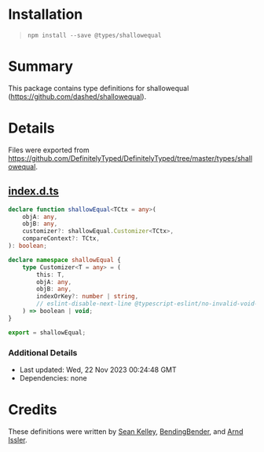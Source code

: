 # Installation
> `npm install --save @types/shallowequal`

# Summary
This package contains type definitions for shallowequal (https://github.com/dashed/shallowequal).

# Details
Files were exported from https://github.com/DefinitelyTyped/DefinitelyTyped/tree/master/types/shallowequal.
## [index.d.ts](https://github.com/DefinitelyTyped/DefinitelyTyped/tree/master/types/shallowequal/index.d.ts)
````ts
declare function shallowEqual<TCtx = any>(
    objA: any,
    objB: any,
    customizer?: shallowEqual.Customizer<TCtx>,
    compareContext?: TCtx,
): boolean;

declare namespace shallowEqual {
    type Customizer<T = any> = (
        this: T,
        objA: any,
        objB: any,
        indexOrKey?: number | string,
        // eslint-disable-next-line @typescript-eslint/no-invalid-void-type
    ) => boolean | void;
}

export = shallowEqual;

````

### Additional Details
 * Last updated: Wed, 22 Nov 2023 00:24:48 GMT
 * Dependencies: none

# Credits
These definitions were written by [Sean Kelley](https://github.com/seansfkelley), [BendingBender](https://github.com/BendingBender), and [Arnd Issler](https://github.com/arndissler).
